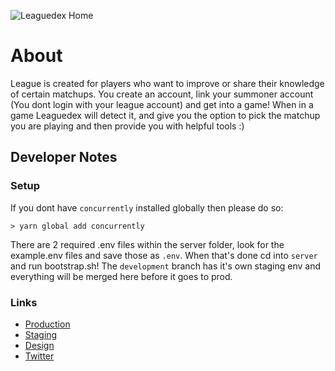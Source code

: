 ![Leaguedex Home](https://i.imgur.com/2zWJ5et.png)

# About

League is created for players who want to improve or share their knowledge of certain matchups. You create an account,
link your summoner account (You dont login with your league account) and get into a game! When in a game Leaguedex will detect it,
and give you the option to pick the matchup you are playing and then provide you with helpful tools :)

## Developer Notes

### Setup

If you dont have `concurrently` installed globally then please do so:

```
> yarn global add concurrently
```

There are 2 required .env files within the server folder, look for the example.env files and save those as `.env`.
When that's done cd into `server` and run bootstrap.sh! The `development` branch has it's own staging env and everything
will be merged here before it goes to prod.

### Links

- [Production](https://leaguedex.com)
- [Staging](https://staging.leaguedex.com)
- [Design](https://www.figma.com/file/LKOTO3yHEvZXIYbJFiIdQk/Untitled?node-id=0%3A1)
- [Twitter](https://twitter.com/league_dex)
